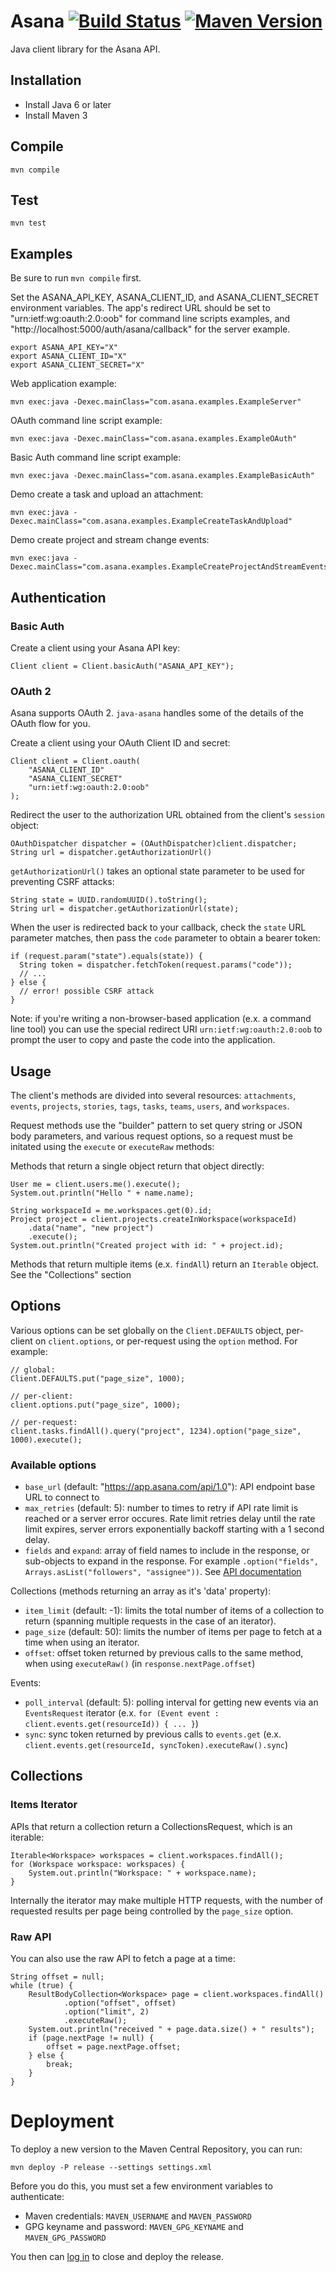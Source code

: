 # Asana [![Build Status][travis-image]][travis-url] [![Maven Version][mvn-image]][mvn-url]

Java client library for the Asana API.

Installation
------------

* Install Java 6 or later
* Install Maven 3

Compile
-------

    mvn compile

Test
----

    mvn test

Examples
--------

Be sure to run `mvn compile` first.

Set the ASANA_API_KEY, ASANA_CLIENT_ID, and ASANA_CLIENT_SECRET environment variables. The app's redirect URL should be set to "urn:ietf:wg:oauth:2.0:oob" for command line scripts examples, and "http://localhost:5000/auth/asana/callback" for the server example.

    export ASANA_API_KEY="X"
    export ASANA_CLIENT_ID="X"
    export ASANA_CLIENT_SECRET="X"

Web application example:

    mvn exec:java -Dexec.mainClass="com.asana.examples.ExampleServer"

OAuth command line script example:

    mvn exec:java -Dexec.mainClass="com.asana.examples.ExampleOAuth"

Basic Auth command line script example:

    mvn exec:java -Dexec.mainClass="com.asana.examples.ExampleBasicAuth"

Demo create a task and upload an attachment:

    mvn exec:java -Dexec.mainClass="com.asana.examples.ExampleCreateTaskAndUpload"

Demo create project and stream change events:

    mvn exec:java -Dexec.mainClass="com.asana.examples.ExampleCreateProjectAndStreamEvents"

Authentication
--------------

### Basic Auth

Create a client using your Asana API key:

    Client client = Client.basicAuth("ASANA_API_KEY");

### OAuth 2

Asana supports OAuth 2. `java-asana` handles some of the details of the OAuth flow for you.

Create a client using your OAuth Client ID and secret:

    Client client = Client.oauth(
        "ASANA_CLIENT_ID"
        "ASANA_CLIENT_SECRET"
        "urn:ietf:wg:oauth:2.0:oob"
    );

Redirect the user to the authorization URL obtained from the client's `session` object:
    
    OAuthDispatcher dispatcher = (OAuthDispatcher)client.dispatcher;
    String url = dispatcher.getAuthorizationUrl()

`getAuthorizationUrl()` takes an optional state parameter to be used for preventing CSRF attacks:
    
    String state = UUID.randomUUID().toString();
    String url = dispatcher.getAuthorizationUrl(state);

When the user is redirected back to your callback, check the `state` URL parameter matches, then pass the `code` parameter to obtain a bearer token:

    if (request.param("state").equals(state)) {
      String token = dispatcher.fetchToken(request.params("code"));
      // ... 
    } else {
      // error! possible CSRF attack
    }

Note: if you're writing a non-browser-based application (e.x. a command line tool) you can use the special redirect URI `urn:ietf:wg:oauth:2.0:oob` to prompt the user to copy and paste the code into the application.

Usage
-----

The client's methods are divided into several resources: `attachments`, `events`, `projects`, `stories`, `tags`, `tasks`, `teams`, `users`, and `workspaces`.

Request methods use the "builder" pattern to set query string or JSON body parameters, and various request options, so a request must be initated using the `execute` or `executeRaw` methods:

Methods that return a single object return that object directly:

    User me = client.users.me().execute();
    System.out.println("Hello " + name.name);

    String workspaceId = me.workspaces.get(0).id;
    Project project = client.projects.createInWorkspace(workspaceId)
        .data("name", "new project")
        .execute();
    System.out.println("Created project with id: " + project.id);

Methods that return multiple items (e.x. `findAll`) return an `Iterable` object. See the "Collections" section

Options
-------

Various options can be set globally on the `Client.DEFAULTS` object, per-client on `client.options`, or per-request using the `option` method. For example:


    // global:
    Client.DEFAULTS.put("page_size", 1000);

    // per-client:
    client.options.put("page_size", 1000);

    // per-request:
    client.tasks.findAll().query("project", 1234).option("page_size", 1000).execute();

### Available options

* `base_url` (default: "https://app.asana.com/api/1.0"): API endpoint base URL to connect to
* `max_retries` (default: 5): number to times to retry if API rate limit is reached or a server error occures. Rate limit retries delay until the rate limit expires, server errors exponentially backoff starting with a 1 second delay.
* `fields` and `expand`: array of field names to include in the response, or sub-objects to expand in the response. For example `.option("fields", Arrays.asList("followers", "assignee"))`. See [API documentation](https://asana.com/developers/documentation/getting-started/input-output-options)

Collections (methods returning an array as it's 'data' property):

* `item_limit` (default: -1): limits the total number of items of a collection to return (spanning multiple requests in the case of an iterator).
* `page_size` (default: 50): limits the number of items per page to fetch at a time when using an iterator.
* `offset`: offset token returned by previous calls to the same method, when using `executeRaw()` (in `response.nextPage.offset`)

Events:

* `poll_interval` (default: 5): polling interval for getting new events via an `EventsRequest` iterator (e.x. `for (Event event : client.events.get(resourceId)) { ... }`)
* `sync`: sync token returned by previous calls to `events.get` (e.x. `client.events.get(resourceId, syncToken).executeRaw().sync`)

Collections
-----------

### Items Iterator

APIs that return a collection return a CollectionsRequest, which is an iterable:

    Iterable<Workspace> workspaces = client.workspaces.findAll();
    for (Workspace workspace: workspaces) {
        System.out.println("Workspace: " + workspace.name);
    }

Internally the iterator may make multiple HTTP requests, with the number of requested results per page being controlled by the `page_size` option.

### Raw API

You can also use the raw API to fetch a page at a time:

    String offset = null;
    while (true) {
        ResultBodyCollection<Workspace> page = client.workspaces.findAll()
                .option("offset", offset)
                .option("limit", 2)
                .executeRaw();
        System.out.println("received " + page.data.size() + " results");
        if (page.nextPage != null) {
            offset = page.nextPage.offset;
        } else {
            break;
        }
    }

# Deployment

To deploy a new version to the Maven Central Repository, you can run:

`mvn deploy -P release --settings settings.xml`

Before you do this, you must set a few environment variables to authenticate:

* Maven credentials: `MAVEN_USERNAME` and `MAVEN_PASSWORD`
* GPG keyname and password: `MAVEN_GPG_KEYNAME` and `MAVEN_GPG_PASSWORD`

You then can [log in](https://oss.sonatype.org/) to close and deploy the release.

[travis-url]: http://travis-ci.org/Asana/java-asana
[travis-image]: http://img.shields.io/travis/Asana/java-asana.svg?style=flat-square

[mvn-url]: http://search.maven.org/#browse|-135285720
[mvn-image]: https://img.shields.io/maven-central/v/com.asana/asana.svg
